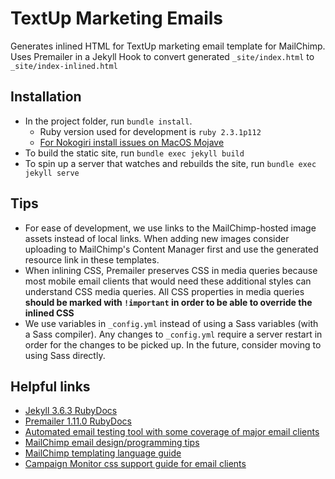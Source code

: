 # TextUp Marketing Emails

Generates inlined HTML for TextUp marketing email template for MailChimp. Uses Premailer in a Jekyll Hook to convert generated `_site/index.html` to `_site/index-inlined.html`

## Installation

* In the project folder, run `bundle install`.
    * Ruby version used for development is `ruby 2.3.1p112`
    * [For Nokogiri install issues on MacOS Mojave](https://github.com/sparklemotion/nokogiri/issues/1801#issuecomment-442455785)
* To build the static site, run `bundle exec jekyll build`
* To spin up a server that watches and rebuilds the site, run `bundle exec jekyll serve`

## Tips

* For ease of development, we use links to the MailChimp-hosted image assets instead of local links. When adding new images consider uploading to MailChimp's Content Manager first and use the generated resource link in these templates.
* When inlining CSS, Premailer preserves CSS in media queries because most mobile email clients that would need these additional styles can understand CSS media queries. All CSS properties in media queries **should be marked with `!important` in order to be able to override the inlined CSS**
* We use variables in `_config.yml` instead of using a Sass variables (with a Sass compiler). Any changes to `_config.yml` require a server restart in order for the changes to be picked up. In the future, consider moving to using Sass directly.

## Helpful links

* [Jekyll 3.6.3 RubyDocs](https://www.rubydoc.info/gems/jekyll/3.6.3/Jekyll)
* [Premailer 1.11.0 RubyDocs](https://www.rubydoc.info/gems/premailer/1.11.0/Premailer)
* [Automated email testing tool with some coverage of major email clients](http://www.inboxinspector.com/)
* [MailChimp email design/programming tips](https://templates.mailchimp.com/)
* [MailChimp templating language guide](https://templates.mailchimp.com/getting-started/template-language/)
* [Campaign Monitor css support guide for email clients](https://www.campaignmonitor.com/css/)
